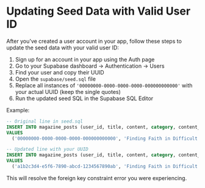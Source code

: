 # Updating Seed Data with Valid User ID

After you've created a user account in your app, follow these steps to update the seed data with your valid user ID:

1. Sign up for an account in your app using the Auth page
2. Go to your Supabase dashboard → Authentication → Users
3. Find your user and copy their UUID
4. Open the `supabase/seed.sql` file
5. Replace all instances of `'00000000-0000-0000-0000-000000000000'` with your actual UUID (keep the single quotes)
6. Run the updated seed SQL in the Supabase SQL Editor

Example:

```sql
-- Original line in seed.sql
INSERT INTO magazine_posts (user_id, title, content, category, content_type, status, likes_count, comments_count)
VALUES
  ('00000000-0000-0000-0000-000000000000', 'Finding Faith in Difficult Times', ...)

-- Updated line with your UUID
INSERT INTO magazine_posts (user_id, title, content, category, content_type, status, likes_count, comments_count)
VALUES
  ('a1b2c3d4-e5f6-7890-abcd-1234567890ab', 'Finding Faith in Difficult Times', ...)
```

This will resolve the foreign key constraint error you were experiencing.